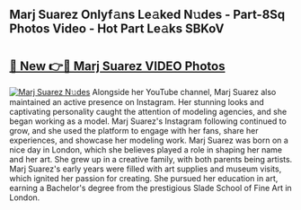 ## Marj Suarez Onlyf𝚊ns Le𝚊ked N𝚞des - Part-8Sq Photos Video - Hot Part Le𝚊ks SBKoV

# <h2><a href="http://ab59456.deff.icu/?id=Marj+Suarez">🔗 New 👉🔴 Marj Suarez VIDEO Photos</a></h2>

[![Marj Suarez N𝚞des](https://i.imgur.com/rIISA9y.gif)](http://ab59456.deff.icu/?id=Marj+Suarez)
Alongside her YouTube channel, Marj Suarez also maintained an active presence on Instagram. Her stunning looks and captivating personality caught the attention of modeling agencies, and she began working as a model. Marj Suarez's Instagram following continued to grow, and she used the platform to engage with her fans, share her experiences, and showcase her modeling work. Marj Suarez was born on a nice day in London, which she believes played a role in shaping her name and her art. She grew up in a creative family, with both parents being artists. Marj Suarez's early years were filled with art supplies and museum visits, which ignited her passion for creating. She pursued her education in art, earning a Bachelor's degree from the prestigious Slade School of Fine Art in London.
